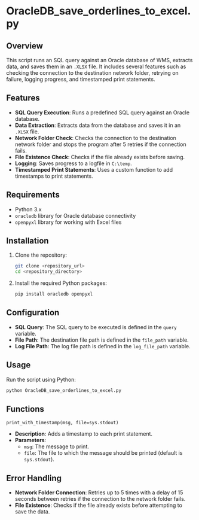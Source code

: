 # OracleDB_save_orderlines_to_excel.py

## Overview

This script runs an SQL query against an Oracle database of WMS, extracts data, and saves them in an `.XLSX` file. It includes several features such as checking the connection to the destination network folder, retrying on failure, logging progress, and timestamped print statements.

## Features

- **SQL Query Execution**: Runs a predefined SQL query against an Oracle database.
- **Data Extraction**: Extracts data from the database and saves it in an `.XLSX` file.
- **Network Folder Check**: Checks the connection to the destination network folder and stops the program after 5 retries if the connection fails.
- **File Existence Check**: Checks if the file already exists before saving.
- **Logging**: Saves progress to a logfile in `C:\temp`.
- **Timestamped Print Statements**: Uses a custom function to add timestamps to print statements.

## Requirements

- Python 3.x
- `oracledb` library for Oracle database connectivity
- `openpyxl` library for working with Excel files

## Installation

1. Clone the repository:
    ```sh
    git clone <repository_url>
    cd <repository_directory>
    ```

2. Install the required Python packages:
    ```sh
    pip install oracledb openpyxl
    ```

## Configuration

- **SQL Query**: The SQL query to be executed is defined in the `query` variable.
- **File Path**: The destination file path is defined in the `file_path` variable.
- **Log File Path**: The log file path is defined in the `log_file_path` variable.

## Usage

Run the script using Python:
```sh
python OracleDB_save_orderlines_to_excel.py
```

## Functions

`print_with_timestamp(msg, file=sys.stdout)`

- **Description**: Adds a timestamp to each print statement.
- **Parameters**:
  - `msg`: The message to print.
  - `file`: The file to which the message should be printed (default is `sys.stdout`).

## Error Handling

- **Network Folder Connection**: Retries up to 5 times with a delay of 15 seconds between retries if the connection to the network folder fails.
- **File Existence**: Checks if the file already exists before attempting to save the data.